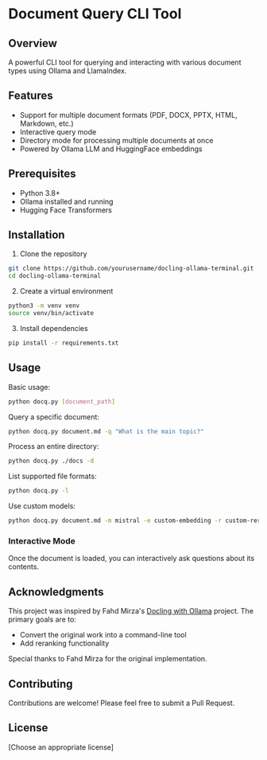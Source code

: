 # Document Query CLI Tool

## Overview
A powerful CLI tool for querying and interacting with various document types using Ollama and LlamaIndex.

## Features
- Support for multiple document formats (PDF, DOCX, PPTX, HTML, Markdown, etc.)
- Interactive query mode
- Directory mode for processing multiple documents at once
- Powered by Ollama LLM and HuggingFace embeddings

## Prerequisites
- Python 3.8+
- Ollama installed and running
- Hugging Face Transformers

## Installation
1. Clone the repository
```bash
git clone https://github.com/yourusername/docling-ollama-terminal.git
cd docling-ollama-terminal
```

2. Create a virtual environment
```bash
python3 -m venv venv
source venv/bin/activate
```

3. Install dependencies
```bash
pip install -r requirements.txt
```

## Usage
Basic usage:
```bash
python docq.py [document_path]
```

Query a specific document:
```bash
python docq.py document.md -q "What is the main topic?"
```

Process an entire directory:
```bash
python docq.py ./docs -d
```

List supported file formats:
```bash
python docq.py -l
```

Use custom models:
```bash
python docq.py document.md -m mistral -e custom-embedding -r custom-rerank
```

### Interactive Mode
Once the document is loaded, you can interactively ask questions about its contents.

## Acknowledgments

This project was inspired by Fahd Mirza's [Docling with Ollama](https://github.com/fahdmirza/doclingwithollama) project. The primary goals are to:
- Convert the original work into a command-line tool
- Add reranking functionality

Special thanks to Fahd Mirza for the original implementation.

## Contributing
Contributions are welcome! Please feel free to submit a Pull Request.

## License
[Choose an appropriate license]
